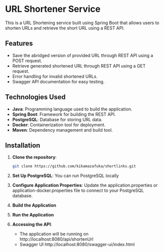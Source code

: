 # URL Shortener Service

This is a URL Shortening service built using Spring Boot that allows users to shorten URLs and retrieve the short URL using a REST API.

## Features
- Save the abridged version of provided URL through REST API using a POST request.
- Retrieve generated shortened URL through REST API using a GET request.
- Error handling for invalid shortened URLs.
- Swagger API documentation for easy testing.


## Technologies Used
- **Java**: Programming language used to build the application.
- **Spring Boot**: Framework for building the REST API.
- **PostgreSQL**: Database for storing URL data.
- **Docker**: Containerization tool for deployment.
- **Maven**: Dependency management and build tool.

## Installation

1. **Clone the repository**:
   ```bash
   git clone https://github.com/kikamazafuka/shortlinks.git

2. **Set Up PostgreSQL**:
   You can run PostgreSQL locally

3. **Configure Application Properties**:
   Update the application.properties or application-docker.properties file to connect to your PostgreSQL database.

4. **Build the Application**

5. **Run the Application**

6. **Accessing the API**:
   - The application will be running on http://localhost:8080/api/shortenUrl
   - Swagger UI http://localhost:8080/swagger-ui/index.html
   